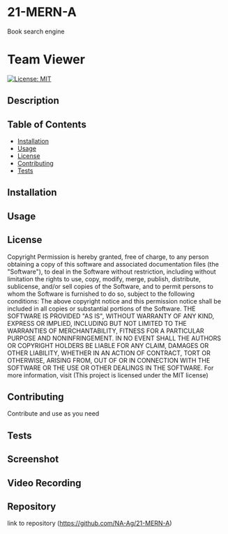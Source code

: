 # 21-MERN-A
Book search engine

# Team Viewer
[![License: MIT](https://img.shields.io/badge/License-MIT-yellow.svg)](https://opensource.org/licenses/MIT)

## Description


## Table of Contents 
- [Installation](#installation)
- [Usage](#usage)
- [License](#license)
- [Contributing](#contributing)
- [Tests](#tests)

## Installation


## Usage
  

## License
    
  Copyright <YEAR> <COPYRIGHT HOLDER>
  Permission is hereby granted, free of charge, to any person obtaining a copy of this software and associated documentation files (the "Software"), to deal in the Software without restriction, including without limitation the rights to use, copy, modify, merge, publish, distribute, sublicense, and/or sell copies of the Software, and to permit persons to whom the Software is furnished to do so, subject to the following conditions:
  The above copyright notice and this permission notice shall be included in all copies or substantial portions of the Software.
  THE SOFTWARE IS PROVIDED "AS IS", WITHOUT WARRANTY OF ANY KIND, EXPRESS OR IMPLIED, INCLUDING BUT NOT LIMITED TO THE WARRANTIES OF MERCHANTABILITY, FITNESS FOR A PARTICULAR PURPOSE AND NONINFRINGEMENT. IN NO EVENT SHALL THE AUTHORS OR COPYRIGHT HOLDERS BE LIABLE FOR ANY CLAIM, DAMAGES OR OTHER LIABILITY, WHETHER IN AN ACTION OF CONTRACT, TORT OR OTHERWISE, ARISING FROM, OUT OF OR IN CONNECTION WITH THE SOFTWARE OR THE USE OR OTHER DEALINGS IN THE SOFTWARE.
  For more information, visit (This project is licensed under the MIT license)
    
## Contributing
Contribute and use as you need

## Tests

## Screenshot

## Video Recording

## Repository
link to repository (https://github.com/NA-Ag/21-MERN-A)